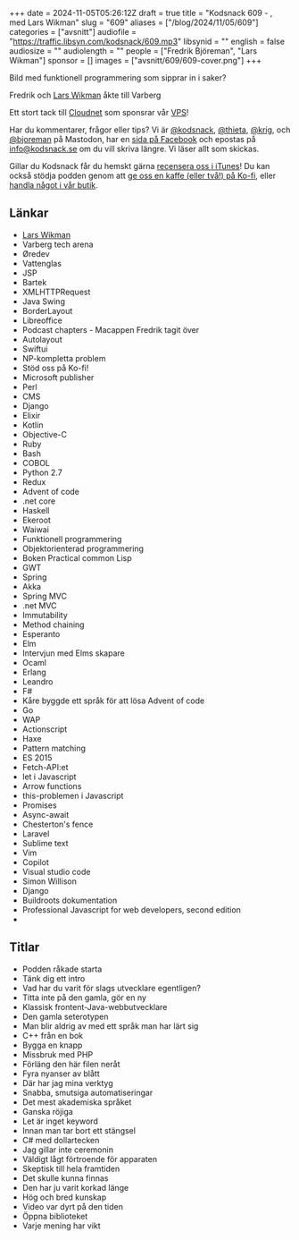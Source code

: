 +++
date = 2024-11-05T05:26:12Z
draft = true
title = "Kodsnack 609 - , med Lars Wikman"
slug = "609"
aliases = ["/blog/2024/11/05/609"]
categories = ["avsnitt"]
audiofile = "https://traffic.libsyn.com/kodsnack/609.mp3"
libsynid = ""
english = false
audiosize = ""
audiolength = ""
people = ["Fredrik Björeman", "Lars Wikman"]
sponsor = []
images = ["avsnitt/609/609-cover.png"]
+++

Bild med funktionell programmering som sipprar in i saker?

Fredrik och [Lars Wikman](https://underjord.io/lars.html) åkte till Varberg



Ett stort tack till [Cloudnet](https://www.cloudnet.se) som sponsrar vår [VPS](https://en.wikipedia.org/wiki/Virtual_private_server)!

Har du kommentarer, frågor eller tips? Vi är [@kodsnack](https://social.podsnack.se/@kodsnack), [@thieta](https://6510.nu/@thieta), [@krig](https://6510.nu/@krig), och [@bjoreman](https://toot.cafe/@bjoreman) på Mastodon, har en [sida på Facebook](https://www.facebook.com/) och epostas på [info@kodsnack.se](mailto:info@kodsnack.se) om du vill skriva längre. Vi läser allt som skickas.

Gillar du Kodsnack får du hemskt gärna [recensera oss i iTunes](https://itunes.apple.com/se/podcast/kodsnack/id561631498?l=en)! Du kan också stödja podden genom att <a href="https://ko-fi.com/kodsnack" rel="payment">ge oss en kaffe (eller två!) på Ko-fi</a>, eller [handla något i vår butik](https://shop.spreadshirt.se/kodsnack/).

## Länkar
* [Lars Wikman](https://underjord.io/lars.html)
* Varberg tech arena
* Øredev
* Vattenglas
* JSP
* Bartek
* XMLHTTPRequest
* Java Swing
* BorderLayout
* Libreoffice
* Podcast chapters - Macappen Fredrik tagit över
* Autolayout
* Swiftui
* NP-kompletta problem
* Stöd oss på Ko-fi!
* Microsoft publisher
* Perl
* CMS
* Django
* Elixir
* Kotlin
* Objective-C
* Ruby
* Bash
* COBOL
* Python 2.7
* Redux
* Advent of code
* .net core
* Haskell
* Ekeroot
* Waiwai
* Funktionell programmering
* Objektorienterad programmering
* Boken Practical common Lisp
* GWT
* Spring
* Akka
* Spring MVC
* .net MVC
* Immutability
* Method chaining
* Esperanto
* Elm
* Intervjun med Elms skapare
* Ocaml
* Erlang
* Leandro
* F#
* Kåre byggde ett språk för att lösa Advent of code
* Go
* WAP
* Actionscript
* Haxe
* Pattern matching
* ES 2015
* Fetch-API:et
* let i Javascript
* Arrow functions
* this-problemen i Javascript
* Promises
* Async-await
* Chesterton's fence
* Laravel
* Sublime text
* Vim
* Copilot
* Visual studio code
* Simon Willison
* Django
* Buildroots dokumentation
* Professional Javascript for web developers, second edition
* 

## Titlar
* Podden råkade starta
* Tänk dig ett intro
* Vad har du varit för slags utvecklare egentligen?
* Titta inte på den gamla, gör en ny
* Klassisk frontent-Java-webbutvecklare
* Den gamla seterotypen
* Man blir aldrig av med ett språk man har lärt sig
* C++ från en bok
* Bygga en knapp
* Missbruk med PHP
* Förläng den här filen neråt
* Fyra nyanser av blått
* Där har jag mina verktyg
* Snabba, smutsiga automatiseringar
* Det mest akademiska språket
* Ganska röjiga
* Let är inget keyword
* Innan man tar bort ett stängsel
* C# med dollartecken
* Jag gillar inte ceremonin
* Väldigt lågt förtroende för apparaten
* Skeptisk till hela framtiden
* Det skulle kunna finnas
* Den har ju varit korkad länge
* Hög och bred kunskap
* Video var dyrt på den tiden
* Öppna biblioteket
* Varje mening har vikt